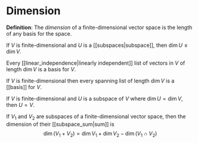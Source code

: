 # Dimension
**Definition**: The *dimension* of a finite-dimensional vector space is the length of any basis for the space.

If $V$ is finite-dimensional and $U$ is a [[subspaces|subspace]], then $\dim U \leq \dim V$.

Every [[linear_independence|linearly independent]] list of vectors in $V$ of length $\dim V$ is a basis for $V$.

If $V$ is finite-dimensional then every spanning list of length $\dim V$ is a [[basis]] for $V$.

If $V$ is finite-dimensional and $U$ is a subspace of $V$ where $\dim U = \dim V$, then $U = V$.

If $V_1$ and $V_2$ are subspaces of a finite-dimensional vector space, then the dimension of their [[subspace_sum|sum]] is
$$ \dim(V_1 + V_2) = \dim V_1 + \dim V_2 - \dim(V_1 \cap V_2) $$